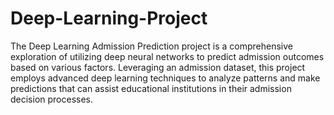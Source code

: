 # Deep-Learning-Project
The Deep Learning Admission Prediction project is a comprehensive exploration of utilizing deep neural networks to predict admission outcomes based on various factors. Leveraging an admission dataset, this project employs advanced deep learning techniques to analyze patterns and make predictions that can assist educational institutions in their admission decision processes.
